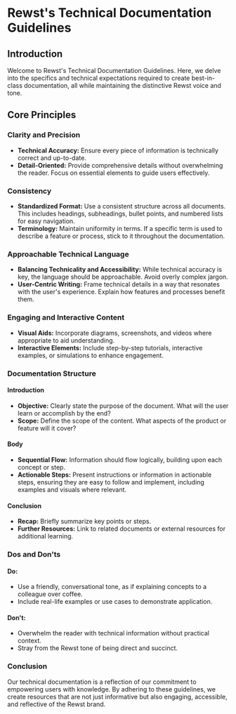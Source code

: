# Rewst's Technical Documentation Guidelines

## Introduction

Welcome to Rewst's Technical Documentation Guidelines. Here, we delve into the specifics and technical expectations required to create best-in-class documentation, all while maintaining the distinctive Rewst voice and tone.

## Core Principles

### Clarity and Precision

* **Technical Accuracy:** Ensure every piece of information is technically correct and up-to-date.
* **Detail-Oriented:** Provide comprehensive details without overwhelming the reader. Focus on essential elements to guide users effectively.

### Consistency

* **Standardized Format:** Use a consistent structure across all documents. This includes headings, subheadings, bullet points, and numbered lists for easy navigation.
* **Terminology:** Maintain uniformity in terms. If a specific term is used to describe a feature or process, stick to it throughout the documentation.

### Approachable Technical Language

* **Balancing Technicality and Accessibility:** While technical accuracy is key, the language should be approachable. Avoid overly complex jargon.
* **User-Centric Writing:** Frame technical details in a way that resonates with the user's experience. Explain how features and processes benefit them.

### Engaging and Interactive Content

* **Visual Aids:** Incorporate diagrams, screenshots, and videos where appropriate to aid understanding.
* **Interactive Elements:** Include step-by-step tutorials, interactive examples, or simulations to enhance engagement.

### Documentation Structure

#### Introduction

* **Objective:** Clearly state the purpose of the document. What will the user learn or accomplish by the end?
* **Scope:** Define the scope of the content. What aspects of the product or feature will it cover?

#### Body

* **Sequential Flow:** Information should flow logically, building upon each concept or step.
* **Actionable Steps:** Present instructions or information in actionable steps, ensuring they are easy to follow and implement, including examples and visuals where relevant.

#### Conclusion

* **Recap:** Briefly summarize key points or steps.
* **Further Resources:** Link to related documents or external resources for additional learning.

### Dos and Don'ts

#### Do:

* Use a friendly, conversational tone, as if explaining concepts to a colleague over coffee.
* Include real-life examples or use cases to demonstrate application.

#### Don't:

* Overwhelm the reader with technical information without practical context.
* Stray from the Rewst tone of being direct and succinct.

### Conclusion

Our technical documentation is a reflection of our commitment to empowering users with knowledge. By adhering to these guidelines, we create resources that are not just informative but also engaging, accessible, and reflective of the Rewst brand.
